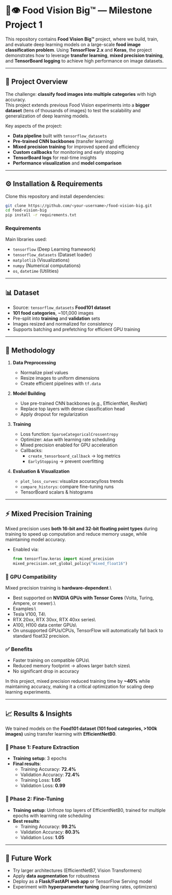 # 🍔👁 Food Vision Big™ — Milestone Project 1

This repository contains **Food Vision Big™** project, where we build, train, and evaluate deep learning models on a large-scale **food image classification problem**. Using **TensorFlow 2.x** and **Keras**, the project demonstrates how to leverage **transfer learning**, **mixed precision training**, and **TensorBoard logging** to achieve high performance on image datasets.

---

## 📌 Project Overview
The challenge: **classify food images into multiple categories** with high accuracy.  
This project extends previous Food Vision experiments into a **bigger dataset** (tens of thousands of images) to test the scalability and generalization of deep learning models.  

Key aspects of the project:
- **Data pipeline** built with `tensorflow_datasets`  
- **Pre-trained CNN backbones** (transfer learning)  
- **Mixed precision training** for improved speed and efficiency  
- **Custom callbacks** for monitoring and early stopping  
- **TensorBoard logs** for real-time insights  
- **Performance visualization** and **model comparison**  

---

## ⚙️ Installation & Requirements

Clone this repository and install dependencies:

```bash
git clone https://github.com/<your-username>/food-vision-big.git
cd food-vision-big
pip install -r requirements.txt
```

### Requirements
Main libraries used:
- `tensorflow` (Deep Learning framework)
- `tensorflow_datasets` (Dataset loader)
- `matplotlib` (Visualizations)
- `numpy` (Numerical computations)
- `os`, `datetime` (Utilities)

---

## 📊 Dataset
- Source: `tensorflow_datasets` **Food101 dataset**  
- **101 food categories**, ~101,000 images  
- Pre-split into **training** and **validation** sets  
- Images resized and normalized for consistency  
- Supports batching and prefetching for efficient GPU training  

---

## 🧠 Methodology
1. **Data Preprocessing**  
   - Normalize pixel values  
   - Resize images to uniform dimensions  
   - Create efficient pipelines with `tf.data`  

2. **Model Building**  
   - Use pre-trained CNN backbones (e.g., EfficientNet, ResNet)  
   - Replace top layers with dense classification head  
   - Apply dropout for regularization  

3. **Training**  
   - Loss function: `SparseCategoricalCrossentropy`  
   - Optimizer: `Adam` with learning rate scheduling  
   - Mixed precision enabled for GPU acceleration  
   - Callbacks:  
     - `create_tensorboard_callback` → log metrics  
     - `EarlyStopping` → prevent overfitting  

4. **Evaluation & Visualization**  
   - `plot_loss_curves`: visualize accuracy/loss trends  
   - `compare_historys`: compare fine-tuning runs  
   - TensorBoard scalars & histograms  

---

## ⚡ Mixed Precision Training

Mixed precision uses **both 16-bit and 32-bit floating point types**
during training to speed up computation and reduce memory usage, while
maintaining model accuracy.

-   Enabled via:

    ``` python
    from tensorflow.keras import mixed_precision
    mixed_precision.set_global_policy("mixed_float16")
    ```

### 🔧 GPU Compatibility

Mixed precision training is **hardware-dependent**.\
- Best supported on **NVIDIA GPUs with Tensor Cores** (Volta, Turing,
Ampere, or newer).\
- Examples:\
- Tesla V100, T4\
- RTX 20xx, RTX 30xx, RTX 40xx series\
- A100, H100 data center GPUs\
- On unsupported GPUs/CPUs, TensorFlow will automatically fall back to
standard float32 precision.

### ✅ Benefits

-   Faster training on compatible GPUs\
-   Reduced memory footprint → allows larger batch sizes\
-   No significant drop in accuracy

In this project, mixed precision reduced training time by **\~40%**
while maintaining accuracy, making it a critical optimization for
scaling deep learning experiments.


---

## 📈 Results & Insights

We trained models on the **Food101 dataset (101 food categories, >100k images)** using transfer learning with **EfficientNetB0**.  

### 🔹 Phase 1: Feature Extraction
- **Training setup**: 3 epochs  
- **Final results**:  
  - Training Accuracy: **72.4%**  
  - Validation Accuracy: **72.4%**  
  - Training Loss: **1.05**  
  - Validation Loss: **0.99**  

### 🔹 Phase 2: Fine-Tuning
- **Training setup**: Unfroze top layers of EfficientNetB0, trained for multiple epochs with learning rate scheduling  
- **Best results**:  
  - Training Accuracy: **99.2%**  
  - Validation Accuracy: **80.3%**  
  - Validation Loss: **1.05**  


---

## 🔮 Future Work
- Try larger architectures (EfficientNetB7, Vision Transformers)  
- Apply **data augmentation** for robustness  
- Deploy as a **Flask/FastAPI web app** or TensorFlow Serving model  
- Experiment with **hyperparameter tuning** (learning rates, optimizers)  

